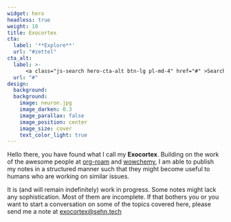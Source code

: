 ```yaml
---
widget: hero
headless: true
weight: 10
title: Exocortex
cta:
  label: '**Explore**'
  url: "#zettel"
cta_alt:
  label: >-
      <a class="js-search hero-cta-alt btn-lg pl-md-4" href="#" >Search</a>
  url: "#"
design:
  background:
  background:
    image: neuron.jpg
    image_darken: 0.3
    image_parallax: false
    image_position: center
    image_size: cover
    text_color_light: true
---
```


Hello there, you have found what I call my **Exocortex**. Building on the
work of the awesome people at [org-roam](https://www.orgroam.com) and
[wowchemy](https://www.wowchemy.com), I am able to publish my notes in a
structured manner such that they might become useful to humans who are
working on similar issues.

It is (and will remain indefinitely) work in progress. Some notes might lack any
sophistication. Most of them are incomplete. If that bothers you or you want to
start a conversation on some of the topics covered here, please send me a note
at exocortex@sehn.tech

